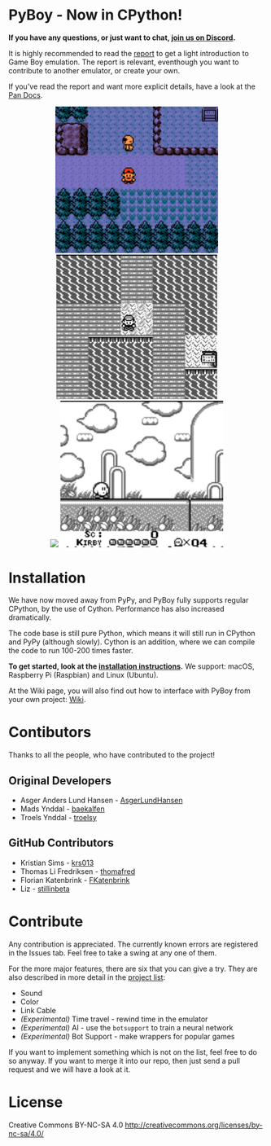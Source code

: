 # PyBoy - Now in CPython!

__If you have any questions, or just want to chat, [join us on Discord](https://discord.gg/Zrf2nyH).__


It is highly recommended to read the [report](https://github.com/Baekalfen/PyBoy/raw/master/PyBoy.pdf) to get a light introduction to Game Boy emulation. The report is relevant, eventhough you want to contribute to another emulator, or create your own.

If you've read the report and want more explicit details, have a look at the [Pan Docs](http://bgb.bircd.org/pandocs.htm).


<p align="center">
<img src="https://github.com/Baekalfen/PyBoy/raw/master/README/1.gif" width="320">
<img src="https://github.com/Baekalfen/PyBoy/raw/master/README/2.gif" width="316"><br>
<img src="https://github.com/Baekalfen/PyBoy/raw/master/README/3.gif" width="316">
<img src="https://github.com/Baekalfen/PyBoy/raw/master/README/4.gif" width="320">
</p>

Installation
============
We have now moved away from PyPy, and PyBoy fully supports regular CPython, by the use of Cython. Performance has also increased dramatically.

The code base is still pure Python, which means it will still run in CPython and PyPy (although slowly). Cython is an addition, where we can compile the code to run 100-200 times faster.

**To get started, look at the [installation instructions](https://github.com/Baekalfen/PyBoy/wiki/Installation).** We support: macOS, Raspberry Pi (Raspbian) and Linux (Ubuntu).

At the Wiki page, you will also find out how to interface with PyBoy from your own project: [Wiki](https://github.com/Baekalfen/PyBoy/wiki).


Contibutors
===========

Thanks to all the people, who have contributed to the project!

Original Developers
-------------------

 * Asger Anders Lund Hansen - [AsgerLundHansen](https://github.com/AsgerLundHansen)
 * Mads Ynddal - [baekalfen](https://github.com/Baekalfen)
 * Troels Ynddal - [troelsy](https://github.com/troelsy)

GitHub Contributors
-------------------

 * Kristian Sims - [krs013](https://github.com/krs013)
 * Thomas Li Fredriksen - [thomafred](https://github.com/thomafred)
 * Florian Katenbrink - [FKatenbrink](https://github.com/FKatenbrink)
 * Liz - [stillinbeta](https://github.com/stillinbeta)

Contribute
==========
Any contribution is appreciated. The currently known errors are registered in the Issues tab. Feel free to take a swing at any one of them.

For the more major features, there are six that you can give a try. They are also described in more detail in the [project list](https://github.com/Baekalfen/PyBoy/raw/master/Projects/Projects.pdf):
* Sound
* Color
* Link Cable
* _(Experimental)_ Time travel - rewind time in the emulator
* _(Experimental)_ AI - use the `botsupport` to train a neural network
* _(Experimental)_ Bot Support - make wrappers for popular games

If you want to implement something which is not on the list, feel free to do so anyway. If you want to merge it into our repo, then just send a pull request and we will have a look at it.

License
=======
Creative Commons BY-NC-SA 4.0
http://creativecommons.org/licenses/by-nc-sa/4.0/

